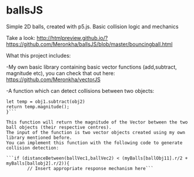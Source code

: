 # ballsJS
Simple 2D balls, created with p5.js. Basic collision logic and mechanics

Take a look:
http://htmlpreview.github.io/?https://github.com/Meronkha/ballsJS/blob/master/bouncingball.html

What this project includes:

   -My own basic library containing basic vector functions (add,subtract, magnitude etc), you can check that out here:
    https://github.com/Meronkha/vectorJS
  
  -A function which can detect collisions between two objects:
  
  ```function distanceBetween(obj1,obj2){
  let temp = obj1.subtract(obj2)
  return temp.magnitude();
  }```
  
  This function will return the magnitude of the Vector between the two ball objects (their respective centres).
  The input of the function is two vector objects created using my own library mentioned before. 
  You can implement this function with the following code to generate collision detection:
  
  ```if (distanceBetween(ballVec1,ballVec2) < (myBalls[ballObj11].r/2 + myBalls[ballobj2].r/2)){
          // Insert appropriate response mechanism here```
